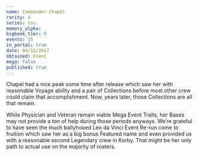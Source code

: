 ```yaml
---
name: Commander Chapel
rarity: 4
series: tos
memory_alpha:
bigbook_tier: 9
events: 15
in_portal: true
date: 04/12/2017
obtained: Event
mega: false
published: true
---
```


Chapel had a nice peak some time after release which saw her with reasonable Voyage ability and a pair of Collections before most other crew could claim that accomplishment. Now, years later, those Collections are all that remain.

While Physician and Veteran remain viable Mega Event Traits, her Bases may not provide a ton of help during those periods anyways. We’re grateful to have seen the much ballyhooed Leo da Vinci Event Re-run come to fruition which saw her as a big bonus Featured name and even provided us with a reasonable second Legendary crew in Korby. That might be her only path to actual use on the majority of rosters.
